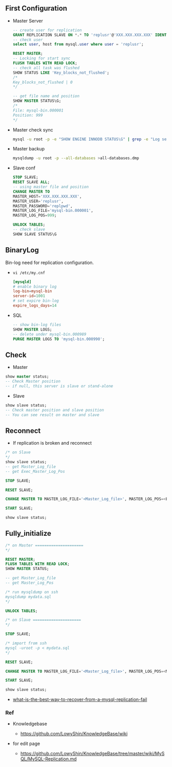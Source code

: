 ## First Configuration

* Master Server
  ```sql
  -- create user for replication
  GRANT REPLICATION SLAVE ON *.* TO 'replusr'@'XXX.XXX.XXX.XXX' IDENTIFIED BY 'replpwd';
  -- check user
  select user, host from mysql.user where user = 'replusr';

  RESET MASTER;
  -- Locking for start sync
  FLUSH TABLES WITH READ LOCK;
  -- check all task was flushed
  SHOW STATUS LIKE 'Key_blocks_not_flushed';
  /*
  Key_blocks_not_flushed | 0 
  */

  -- get file name and position
  SHOW MASTER STATUS\G;
  /*
  File: mysql-bin.000001
  Position: 999
  */

  ```
* Master check sync
  ```sh
  mysql -u root -p -e "SHOW ENGINE INNODB STATUS\G" | grep -e "Log sequence number" -e "Log flushed up to"
  ```
* Master backup
  ```sh
  mysqldump -u root -p --all-databases >all-databases.dmp
  ```

* Slave conf
  ```sql
  STOP SLAVE;
  RESET SLAVE ALL;
  -- using master file and position
  CHANGE MASTER TO 
  MASTER_HOST='XXX.XXX.XXX.XXX',
  MASTER_USER='replusr',
  MASTER_PASSWORD='replpwd',
  MASTER_LOG_FILE='mysql-bin.000001',
  MASTER_LOG_POS=999;

  UNLOCK TABLES;
  -- check slave
  SHOW SLAVE STATUS\G
  ```

## BinaryLog

Bin-log need for replication configuration. 

* `vi /etc/my.cnf`
  ```conf
  [mysqld]
  # enable binary log
  log-bin=mysql-bin
  server-id=1001
  # set expire bin-log
  expire_logs_days=14
  ```
* SQL
  ```sql
  -- show bin-log files
  SHOW MASTER LOGS;
  -- delete under mysql-bin.000989
  PURGE MASTER LOGS TO 'mysql-bin.000990';
  ```

## Check

* Master
```sql
show master status;
-- Check Master position
-- if null, this server is slave or stand-alone
```


* Slave
```sql
show slave status;
-- Check master position and slave position
-- You can see result on master and slave
```

## Reconnect

* If replication is broken and reconnect
```sql
/* on Slave
*/
show slave status;
-- get Master_Log_file
-- get Exec_Master_Log_Pos

STOP SLAVE;

RESET SLAVE;

CHANGE MASTER TO MASTER_LOG_FILE='<Master_Log_file>', MASTER_LOG_POS=<Exec_Master_Log_Pos>;

START SLAVE;

show slave status;

```

## Fully_initialize

```sql
/* on Master =====================
*/

RESET MASTER;
FLUSH TABLES WITH READ LOCK;
SHOW MASTER STATUS;

-- get Master_Log_file
-- get Master_Log_Pos

/* run mysqldump on ssh
mysqldump mydata.sql
*/

UNLOCK TABLES;

/* on Slave =====================
*/

STOP SLAVE;

/* import from ssh
mysql -uroot -p < mydata.sql
*/

RESET SLAVE;

CHANGE MASTER TO MASTER_LOG_FILE='<Master_Log_file>', MASTER_LOG_POS=<Master_Log_Pos>;

START SLAVE;

show slave status;

```

* [what-is-the-best-way-to-recover-from-a-mysql-replication-fail](https://dba.stackexchange.com/questions/45487/what-is-the-best-way-to-recover-from-a-mysql-replication-fail)


### Ref

* Knowledgebase
  * https://github.com/LowyShin/KnowledgeBase/wiki

* for edit page
  * https://github.com/LowyShin/KnowledgeBase/tree/master/wiki/MySQL/MySQL-Replication.md


